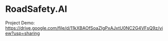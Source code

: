 # RoadSafety.AI
Project Demo: https://drive.google.com/file/d/11kXBAOfSoaZIgPxAJxtU0NC2G4VFsQ9z/view?usp=sharing
